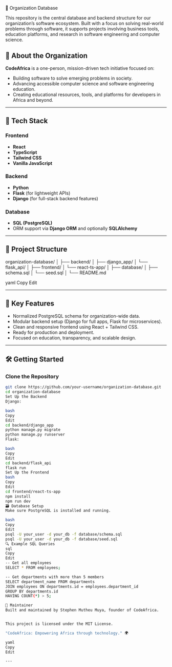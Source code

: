 🧠 Organization Database

This repository is the central database and backend structure for our organization’s software ecosystem. Built with a focus on solving real-world problems through software, it supports projects involving business tools, education platforms, and research in software engineering and computer science.

## 🚀 About the Organization

**CodeAfrica** is a one-person, mission-driven tech initiative focused on:

- Building software to solve emerging problems in society.
- Advancing accessible computer science and software engineering education.
- Creating educational resources, tools, and platforms for developers in Africa and beyond.

---

## 🧱 Tech Stack

### Frontend

- **React**
- **TypeScript**
- **Tailwind CSS**
- **Vanilla JavaScript**

### Backend

- **Python**
- **Flask** (for lightweight APIs)
- **Django** (for full-stack backend features)

### Database

- **SQL (PostgreSQL)**
- ORM support via **Django ORM** and optionally **SQLAlchemy**

---

## 📁 Project Structure

organization-database/
│
├── backend/
│ ├── django_app/
│ └── flask_api/
│
├── frontend/
│ └── react-ts-app/
│
├── database/
│ ├── schema.sql
│ └── seed.sql
│
└── README.md

yaml
Copy
Edit

---

## 📌 Key Features

- Normalized PostgreSQL schema for organization-wide data.
- Modular backend setup (Django for full apps, Flask for microservices).
- Clean and responsive frontend using React + Tailwind CSS.
- Ready for production and deployment.
- Focused on education, transparency, and scalable design.

---

## 🛠️ Getting Started

### Clone the Repository

```bash
git clone https://github.com/your-username/organization-database.git
cd organization-database
Set Up the Backend
Django:

bash
Copy
Edit
cd backend/django_app
python manage.py migrate
python manage.py runserver
Flask:

bash
Copy
Edit
cd backend/flask_api
flask run
Set Up the Frontend
bash
Copy
Edit
cd frontend/react-ts-app
npm install
npm run dev
🗃️ Database Setup
Make sure PostgreSQL is installed and running.

bash
Copy
Edit
psql -U your_user -d your_db -f database/schema.sql
psql -U your_user -d your_db -f database/seed.sql
🔍 Example SQL Queries
sql
Copy
Edit
-- Get all employees
SELECT * FROM employees;

-- Get departments with more than 5 members
SELECT department_name FROM departments
JOIN employees ON departments.id = employees.department_id
GROUP BY departments.id
HAVING COUNT(*) > 5;

🙋 Maintainer
Built and maintained by Stephen Mutheu Muya, founder of CodeAfrica.


This project is licensed under the MIT License.

"CodeAfrica: Empowering Africa through technology." 🌍

yaml
Copy
Edit

---